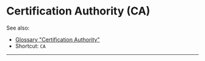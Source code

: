 # Certification Authority (CA)

See also:
- [Glossary "Certification Authority"](../../glossary/README.md#certification-authority)
- Shortcut: `CA`

---
